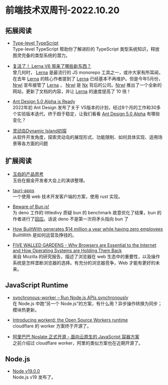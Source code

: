 # 前端技术双周刊-2022.10.20

## 拓展阅读
- [Type-level TypeScript](https://type-level-typescript.com/)
<br>Type-level TypeScript 帮助你了解进阶的 TypeScript 类型系统知识，释放图灵完备的类型系统的潜力。

- [复活了！ Lerna V6 带来了哪些新东西？](https://mp.weixin.qq.com/s/6peafvVjmcF65PFSggSLYQ)
<br>曾几何时， [Lerna](https://lerna.js.org/) 是最流行的 JS monorepo 工具之一，或许大家有所耳闻，在去年 [Lerna](https://lerna.js.org/) 的核心作者提到了 [Lerna](https://lerna.js.org/) 已经基本不再维护。但是今年5月份，[Nrwl](https://nrwl.io/) 宣布接管了 [Lerna](https://lerna.js.org/) ， [Nrwl](https://nrwl.io/) 是 [Nx](https://github.com/nrwl/nx) 背后的公司。[Nrwl](https://nrwl.io/) 推出了一个全新的网站，更新了文档的内容，并让 [Lerna](https://lerna.js.org/) 的速度提高了 10 倍！

- [Ant Design 5.0 Alpha is Ready](https://medium.com/@1075746765/designant-design-5-0-alpha-is-ready-8409bb5f9b8f)
<br>2022年初 Ant Design 发布了关于 V5版本的计划，经过8个月的工作和30多个实验版本迭代，终于趋于稳定，让我们看看 [Ant Design 5.0 Alpha](https://next.ant.design/docs/react/migration-v5-cn) 有哪些变化？

- [灵动岛Dynamic Island初探](https://mp.weixin.qq.com/s/gI2vgx9cXiIAND08OgZNzQ)
<br>从软件开发角度，探索灵动岛的展现形式、功能限制、如何具体实现、适用场景等各方面的问题

## 扩展阅读
- [玉伯的产品思考](https://mp.weixin.qq.com/s/d0N1BFtVn0uWVqj-lf0FOA)
<br>玉伯在掘金开发者大会上的演讲整理。

- [tauri-apps](https://github.com/tauri-apps/tauri)
<br>一个使用 web 技术开发客户端的方案，使用 rust 实现。

- [Beware of Bun.js!](https://gist.github.com/littledivy/b9351c3ccf8ab99f7e14461db37044dc)
<br>为 deno 工作的 littledivy 质疑 bun 的 benchmark 故意优化了结果，bun 的作者进行了[回应](https://news.ycombinator.com/item?id=33199911)。话说 deno 不是第一次将矛头指向 bun 了

- [How BuiltWith generates $14 million a year while having zero employees](https://5to9.beehiiv.com/p/builtwith-generates-14-million-year-zero-employees)
<br>BuiltWith 是如何运营及挣钱的。

- [FIVE WALLED GARDENS - Why Browsers are Essential to the Internet and How Operating Systems are Holding Them Back](https://research.mozilla.org/files/2022/09/Mozilla_Five-Walled-Gardens.pdf)
<br>来自 Mozilla 的研究报告，描述了浏览器在 web 生态中的重要性，以及操作系统是怎样垄断浏览器的选择。有充分的浏览器竞争，Web 才能有更好的未来。

## JavaScript Runtime
- [synchronous-worker – Run Node.js APIs synchronously](https://github.com/mcollina/worker)
<br>在 Node.js 中跑“另一个 Node.js”的方案，有什么用？异步操作转换为同步；模块热更新。

- [Introducing workerd: the Open Source Workers runtime](https://blog.cloudflare.com/workerd-open-source-workers-runtime/)
<br>cloudflare 的 worker 方案终于开源了。

- [阿里巴巴 Noslate 正式开源 - 面向云原生的 JavaScript 容器方案](https://mp.weixin.qq.com/s/ClhfQYiBJ_jI-0meny7jRg)
<br>之前介绍过 cloudflare worker，阿里的类似方案也在近期开源了。

## Node.js
- [Node v19.0.0](https://nodejs.org/en/blog/release/v19.0.0/)
<br>Node.js v19 发布了。

